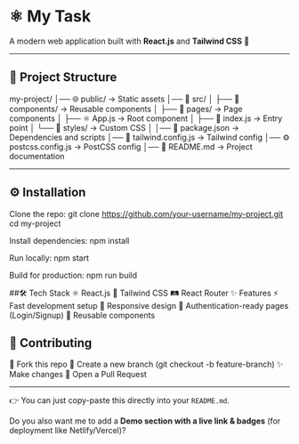 # ⚛️ My Task

A modern web application built with **React.js** and **Tailwind CSS** 🚀  

---

## 📂 Project Structure

my-project/
│── 🌐 public/ -> Static assets
│── 📁 src/
│ ├── 🧩 components/ -> Reusable components
│ ├── 📄 pages/ -> Page components
│ ├── ⚛️ App.js -> Root component
│ ├── 🚀 index.js -> Entry point
│ └── 🎨 styles/ -> Custom CSS
│
│── 📑 package.json -> Dependencies and scripts
│── 🎨 tailwind.config.js -> Tailwind config
│── ⚙️ postcss.config.js -> PostCSS config
│── 📘 README.md -> Project documentation


---

## ⚙️ Installation

Clone the repo:
git clone https://github.com/your-username/my-project.git
cd my-project

Install dependencies:
npm install

Run locally:
npm start

Build for production:
npm run build

##🛠️ Tech Stack
⚛️ React.js
🎨 Tailwind CSS
🛤️ React Router
✨ Features
⚡ Fast development setup
📱 Responsive design
🔑 Authentication-ready pages (Login/Signup)
🧩 Reusable components

## 🤝 Contributing
🍴 Fork this repo
🌿 Create a new branch (git checkout -b feature-branch)
✨ Make changes
🚀 Open a Pull Request


---

👉 You can just copy-paste this directly into your `README.md`.  

Do you also want me to add a **Demo section with a live link & badges** (for deployment like Netlify/Vercel)?
